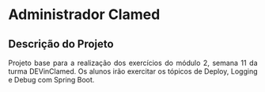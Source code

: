 # Administrador Clamed

## Descrição do Projeto
<p align="justify">  Projeto base para a realização dos exercícios do módulo 2, semana 11 da turma DEVinClamed.
Os alunos irão exercitar os tópicos de Deploy, Logging e Debug com Spring Boot.</p>
